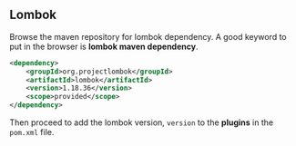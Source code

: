 ## **Lombok**

Browse the maven repository for lombok dependency. A good keyword to put in the browser is **lombok maven dependency**.

```xml
<dependency>
    <groupId>org.projectlombok</groupId>
    <artifactId>lombok</artifactId>
    <version>1.18.36</version>
    <scope>provided</scope>
</dependency>
```

Then proceed to add the lombok version, `version` to the **plugins** in the `pom.xml` file.
